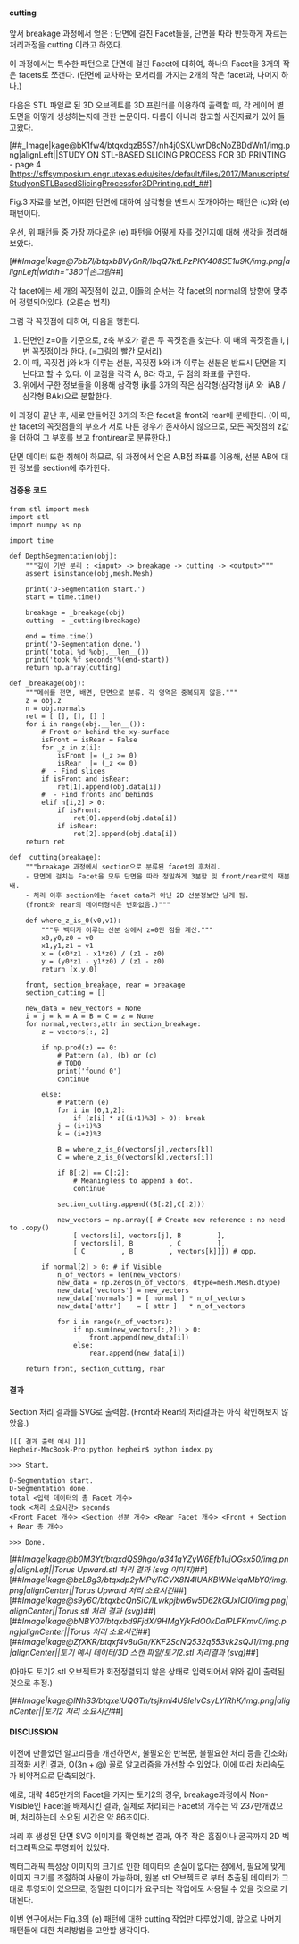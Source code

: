 #### cutting

앞서 breakage 과정에서 얻은 : 단면에 걸친 Facet들을, 단면을 따라 반듯하게 자르는 처리과정을 cutting 이라고 하였다.

이 과정에서는 특수한 패턴으로 단면에 걸친 Facet에 대하여, 하나의 Facet을 3개의 작은 facets로 쪼갠다. (단면에 교차하는 모서리를 가지는 2개의 작은 facet과, 나머지 하나.) 

다음은 STL 파일로 된 3D 오브젝트를 3D 프린터를 이용하여 출력할 때, 각 레이어 별 도면을 어떻게 생성하는지에 관한 논문이다. 다름이 아니라 참고할 사진자료가 있어 들고왔다.

[##_Image|kage@bK1fw4/btqxdqzB5S7/nh4j0SXUwrD8cNoZBDdWn1/img.png|alignLeft||STUDY ON STL-BASED SLICING PROCESS FOR 3D PRINTING - page 4 [https://sffsymposium.engr.utexas.edu/sites/default/files/2017/Manuscripts/StudyonSTLBasedSlicingProcessfor3DPrinting.pdf_##]

Fig.3 자료를 보면, 어떠한 단면에 대하여 삼각형을 반드시 쪼개야하는 패턴은 (c)와 (e)패턴이다.

우선, 위 패턴들 중 가장 까다로운 (e) 패턴을 어떻게 자를 것인지에 대해 생각을 정리해보았다.

[##_Image|kage@7bb7l/btqxbBVy0nR/lbqQ7ktLPzPKY408SE1u9K/img.png|alignLeft|width="380"|손그림_##]

각 facet에는 세 개의 꼭짓점이 있고, 이들의 순서는 각 facet의 normal의 방향에 맞추어 정렬되어있다. (오른손 법칙)

그럼 각 꼭짓점에 대하여, 다음을 행한다.

1.  단면인 z=0을 기준으로, z축 부호가 같은 두 꼭짓점을 찾는다. 이 때의 꼭짓점을 i, j번 꼭짓점이라 한다. (=그림의 빨간 모서리)
2.  이 때, 꼭짓점 j와 k가 이루는 선분, 꼭짓점 k와 i가 이루는 선분은 반드시 단면을 지난다고 할 수 있다. 이 교점을 각각 A, B라 하고, 두 점의 좌표를 구한다.
3.  위에서 구한 정보들을 이용해 삼각형 ijk를 3개의 작은 삼각형(삼각형 ijA 와  iAB / 삼각형 BAk)으로 분할한다.

이 과정이 끝난 후, 새로 만들어진 3개의 작은 facet을 front와 rear에 분배한다. (이 때, 한 facet의 꼭짓점들의 부호가 서로 다른 경우가 존재하지 않으므로, 모든 꼭짓점의 z값을 더하여 그 부호를 보고 front/rear로 분류한다.)

단면 데이터 또한 취해야 하므로, 위 과정에서 얻은 A,B점 좌표를 이용해, 선분 AB에 대한 정보를 section에 추가한다.

#### 검증용 코드

```
from stl import mesh
import stl
import numpy as np

import time

def DepthSegmentation(obj):
    """깊이 기반 분리 : <input> -> breakage -> cutting -> <output>"""
    assert isinstance(obj,mesh.Mesh)

    print('D-Segmentation start.')
    start = time.time()

    breakage = _breakage(obj)
    cutting  = _cutting(breakage)

    end = time.time()
    print('D-Segmentation done.')
    print('total %d'%obj.__len__())
    print('took %f seconds'%(end-start))
    return np.array(cutting)

def _breakage(obj):
    """메쉬를 전면, 배면, 단면으로 분류. 각 영역은 중복되지 않음."""
    z = obj.z
    n = obj.normals
    ret = [ [], [], [] ]
    for i in range(obj.__len__()):
        # Front or behind the xy-surface
        isFront = isRear = False
        for _z in z[i]:
            isFront |= (_z >= 0)
            isRear  |= (_z <= 0)
        #  - Find slices
        if isFront and isRear:
            ret[1].append(obj.data[i])
        #  - Find fronts and behinds
        elif n[i,2] > 0:
            if isFront:
                ret[0].append(obj.data[i])
            if isRear:
                ret[2].append(obj.data[i])
    return ret

def _cutting(breakage):
    """breakage 과정에서 section으로 분류된 facet의 후처리.
    - 단면에 걸치는 Facet을 모두 단면을 따라 정밀하게 3분할 및 front/rear로의 재분배.
    - 처리 이후 section에는 facet data가 아닌 2D 선분정보만 남게 됨.
    (front와 rear의 데이터형식은 변화없음.)"""

    def where_z_is_0(v0,v1):
        """두 벡터가 이루는 선분 상에서 z=0인 점을 계산."""
        x0,y0,z0 = v0
        x1,y1,z1 = v1
        x = (x0*z1 - x1*z0) / (z1 - z0)
        y = (y0*z1 - y1*z0) / (z1 - z0)
        return [x,y,0]

    front, section_breakage, rear = breakage
    section_cutting = []

    new_data = new_vectors = None
    i = j = k = A = B = C = z = None
    for normal,vectors,attr in section_breakage:
        z = vectors[:, 2]

        if np.prod(z) == 0:
            # Pattern (a), (b) or (c)
            # TODO
            print('found 0')
            continue

        else:
            # Pattern (e)
            for i in [0,1,2]:
                if (z[i] * z[(i+1)%3] > 0): break
            j = (i+1)%3
            k = (i+2)%3

            B = where_z_is_0(vectors[j],vectors[k])
            C = where_z_is_0(vectors[k],vectors[i])

            if B[:2] == C[:2]:
                # Meaningless to append a dot.
                continue

            section_cutting.append((B[:2],C[:2]))

            new_vectors = np.array([ # Create new reference : no need to .copy()
                [ vectors[i], vectors[j], B         ],
                [ vectors[i], B         , C         ],
                [ C         , B         , vectors[k]]]) # opp.

        if normal[2] > 0: # if Visible
            n_of_vectors = len(new_vectors)
            new_data = np.zeros(n_of_vectors, dtype=mesh.Mesh.dtype)
            new_data['vectors'] = new_vectors
            new_data['normals'] = [ normal ] * n_of_vectors
            new_data['attr']    = [ attr ]   * n_of_vectors

            for i in range(n_of_vectors):
                if np.sum(new_vectors[:,2]) > 0:
                    front.append(new_data[i])
                else:
                    rear.append(new_data[i])

    return front, section_cutting, rear
```

#### 결과

Section 처리 결과를 SVG로 출력함. (Front와 Rear의 처리결과는 아직 확인해보지 않았음.)

```
[[[ 결과 출력 예시 ]]]
Hepheir-MacBook-Pro:python hepheir$ python index.py

>>> Start.

D-Segmentation start.
D-Segmentation done.
total <입력 데이터의 총 Facet 개수> 
took <처리 소요시간> seconds
<Front Facet 개수> <Section 선분 개수> <Rear Facet 개수> <Front + Section + Rear 총 개수>

>>> Done.
```

[##_Image|kage@b0M3Yt/btqxdQS9hgo/a341qYZyW6Efb1ujOGsx50/img.png|alignLeft||Torus Upward.stl 처리 결과 (svg 이미지)_##][##_Image|kage@bzL8g3/btqxdp2yMPv/RCVX8N4lUAKBWNeiqaMbY0/img.png|alignCenter||Torus Upward 처리 소요시간_##][##_Image|kage@s9y6C/btqxbcQnSiC/ILwkpjbw6w5D62kGUxICI0/img.png|alignCenter||Torus.stl 처리 결과 (svg)_##][##_Image|kage@bNBY07/btqxbd9FjdX/9HMgYjkFdO0kDaIPLFKmv0/img.png|alignCenter||Torus 처리 소요시간_##][##_Image|kage@ZfXKR/btqxf4v8uGn/KKF2ScNQ532q553vk2sQJ1/img.png|alignCenter||토기 예시 데이터/3D 스캔 파일/토기2.stl 처리결과 (svg)_##]

(아마도 토기2.stl 오브젝트가 회전정렬되지 않은 상태로 입력되어서 위와 같이 출력된 것으로 추정.)

[##_Image|kage@lNhS3/btqxeIUQGTn/tsjkmi4U9leIvCsyLYIRhK/img.png|alignCenter||토기2 처리 소요시간_##]

#### DISCUSSION

이전에 만들었던 알고리즘을 개선하면서, 불필요한 반복문, 불필요한 처리 등을 간소화/최적화 시킨 결과, O(3n + @) 꼴로 알고리즘을 개선할 수 있었다. 이에 따라 처리속도가 비약적으로 단축되었다.

예로, 대략 485만개의 Facet을 가지는 토기2의 경우, breakage과정에서 Non-Visible인 Facet을 배제시킨 결과, 실제로 처리되는 Facet의 개수는 약 237만개였으며, 처리하는데 소요된 시간은 약 86초이다.

처리 후 생성된 단면 SVG 이미지를 확인해본 결과, 아주 작은 흠집이나 굴곡까지 2D 벡터그래픽으로 투영되어 있었다.

벡터그래픽 특성상 이미지의 크기로 인한 데이터의 손실이 없다는 점에서, 필요에 맞게 이미지 크기를 조절하여 사용이 가능하며, 원본 stl 오브젝트로 부터 추출된 데이터가 그대로 투영되어 있으므로, 정밀한 데이터가 요구되는 작업에도 사용될 수 있을 것으로 기대된다.

이번 연구에서는 Fig.3의 (e) 패턴에 대한 cutting 작업만 다루었기에, 앞으로 나머지 패턴들에 대한 처리방법을 고안할 생각이다.